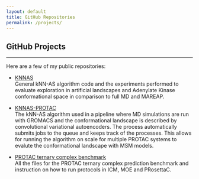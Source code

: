 ```yaml
---
layout: default
title: GitHub Repositories
permalink: /projects/
---
```


## GitHub Projects
---

Here are a few of my public repositories:

- [KNNAS](https://github.com/erovers/kNN-AS)  
  General kNN-AS algorithm code and the experiments performed to evaluate exploration in artificial landscapes and Adenylate Kinase conformational space in comparison to full MD and MAREAP.

- [KNNAS-PROTAC](https://github.com/erovers/knnsampling)  
  The kNN-AS algorithm used in a pipeline where MD simulations are run with GROMACS and the conformational landscape is described by convolutional variational autoencoders. The process automatically submits jobs to the queue and keeps track of the processes. This allows for running the algorithm on scale for multiple PROTAC systems to evalute the conformational landscape with MSM models.

- [PROTAC ternary complex benchmark](https://github.com/erovers/PROTAC_ternary_complex_benchmark)  
  All the files for the PROTAC ternary complex prediction benchmark and instruction on how to run protocols in ICM, MOE and PRosettaC.
